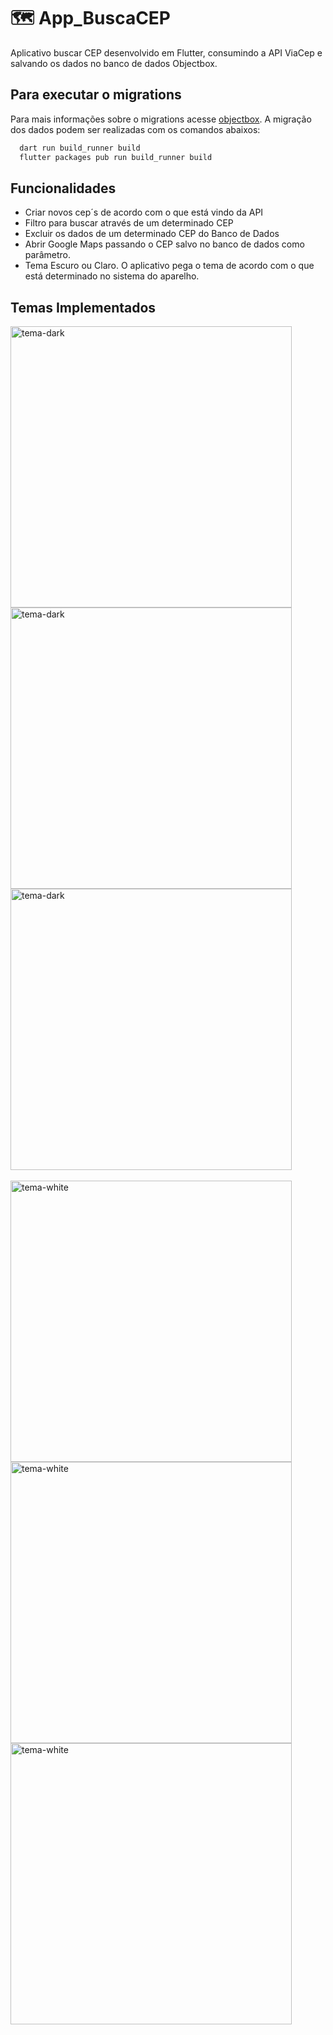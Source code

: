 # 🗺️ App_BuscaCEP

Aplicativo buscar CEP desenvolvido em Flutter, consumindo a API ViaCep e salvando os dados no banco de dados Objectbox.

## Para executar o migrations

Para mais informações sobre o migrations acesse [objectbox](https://docs.objectbox.io/getting-started).
A migração dos dados podem ser realizadas com os comandos abaixos:

```bash
  dart run build_runner build
  flutter packages pub run build_runner build
```

## Funcionalidades

- Criar novos cep´s de acordo com o que está vindo da API
- Filtro para buscar através de um determinado CEP
- Excluir os dados de um determinado CEP do Banco de Dados
- Abrir Google Maps passando o CEP salvo no banco de dados como parâmetro.
- Tema Escuro ou Claro. O aplicativo pega o tema de acordo com o que está determinado no sistema do aparelho.

## Temas Implementados

<div style="display: inline_block">
  <img align="center" alt="tema-dark" height="450" src="https://raw.githubusercontent.com/Kawan02/App_BuscaCEP/dev-ksm-att-packages/application_busca_cep/assets/imgs/Dark/dark.PNG">
  <img align="center" alt="tema-dark" height="450" src="https://raw.githubusercontent.com/Kawan02/App_BuscaCEP/dev-ksm-att-packages/application_busca_cep/assets/imgs/Dark/filter.PNG">
  <img align="center" alt="tema-dark" height="450" src="https://raw.githubusercontent.com/Kawan02/App_BuscaCEP/dev-ksm-att-packages/application_busca_cep/assets/imgs/Dark/filter_dark.PNG">
</div>

<br/>

<div style="display: inline_block">
<img align="center" alt="tema-white" height="450" src="https://raw.githubusercontent.com/Kawan02/App_BuscaCEP/dev-ksm-att-packages/application_busca_cep/assets/imgs/White/white.PNG">
  <img align="center" alt="tema-white" height="450" src="https://raw.githubusercontent.com/Kawan02/App_BuscaCEP/dev-ksm-att-packages/application_busca_cep/assets/imgs/White/filter.PNG">
  <img align="center" alt="tema-white" height="450" src="https://raw.githubusercontent.com/Kawan02/App_BuscaCEP/dev-ksm-att-packages/application_busca_cep/assets/imgs/White/filter_white.PNG">
</div>
